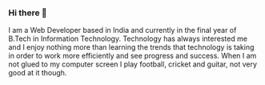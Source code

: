 ### Hi there 👋


I am a Web Developer based in India and currently in the final year of B.Tech in Information Technology. Technology has always interested me and I enjoy nothing more than learning the trends that technology is taking in order to work more efficiently and see progress and success. When I am not glued to my computer screen I play football, cricket and guitar, not very good at it though.




<!--
**Sidvashisht008/Sidvashisht008** is a ✨ _special_ ✨ repository because its `README.md` (this file) appears on your GitHub profile.

Here are some ideas to get you started:

- 🔭 I’m currently working on ...
- 🌱 I’m currently learning ...
- 👯 I’m looking to collaborate on ...
- 🤔 I’m looking for help with ...
- 💬 Ask me about ...
- 📫 How to reach me: ...
- 😄 Pronouns: ...
- ⚡ Fun fact: ...
-->

